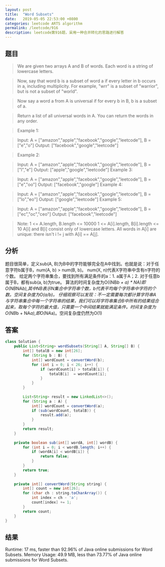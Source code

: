 ```yaml
---
layout: post
title:  "Word Subsets"
date:   2019-05-05 22:53:00 +0800
categories: leetcode ARTS algorithm
permalink: /leetcode/916
description: leetcode第916题，采用一种合并转化的思路进行解答
---
```


## 题目
> We are given two arrays A and B of words.  Each word is a string of lowercase letters.

> Now, say that word b is a subset of word a if every letter in b occurs in a, including multiplicity.  For example, "wrr" is a subset of "warrior", but is not a subset of "world".

> Now say a word a from A is universal if for every b in B, b is a subset of a. 

> Return a list of all universal words in A.  You can return the words in any order.

> Example 1:

> Input: A = ["amazon","apple","facebook","google","leetcode"], B = ["e","o"]
Output: ["facebook","google","leetcode"]

> Example 2:

> Input: A = ["amazon","apple","facebook","google","leetcode"], B = ["l","e"]
Output: ["apple","google","leetcode"]
Example 3:

> Input: A = ["amazon","apple","facebook","google","leetcode"], B = ["e","oo"]
Output: ["facebook","google"]
Example 4:

> Input: A = ["amazon","apple","facebook","google","leetcode"], B = ["lo","eo"]
Output: ["google","leetcode"]
Example 5:

> Input: A = ["amazon","apple","facebook","google","leetcode"], B = ["ec","oc","ceo"]
Output: ["facebook","leetcode"]
 

> Note:
1 <= A.length, B.length <= 10000
1 <= A[i].length, B[i].length <= 10
A[i] and B[i] consist only of lowercase letters.
All words in A[i] are unique: there isn't i != j with A[i] == A[j].

## 分析
题目很简单，定义sub(A, B)为B中的字符能够完全在A中找到。也就是说：对于任意字符b属于B，num(A, b) > num(B, b)。
num(X, n)代表X字符串中含有n字符的个数。
给定两个字符串集合，要找到所有满足条件的a：1. a属于A；2. 对于任意b属于B，都有sub(a, b)为true。
算法的时间复杂度为O((NB*b + a) * NA)即O(NB*NA*b),其中NB表示N集合中字符串个数，b代表平均每个字符串中字符的个数。空间复杂度为O(a/b)。
仔细观察可以发现：不一定需要每次都计算字符串A与字符串集合中每一个字符串的结果，我们可以将字符串集合B中所有的结果组合起来，取每个字符的最大值，只需要一个中间结果就能满足条件。时间复杂度为O(NB*b + NA*a),即O(NA*a)。空间复杂度仍然为O(1)

## 答案
```java
class Solution {
    public List<String> wordSubsets(String[] A, String[] B) {
        int[] totalB = new int[26];
        for (String b : B) {
            int[] wordCount = convertWord(b);
            for (int i = 0; i < 26; i++) {
                if (wordCount[i] > totalB[i]) {
                    totalB[i]  = wordCount[i];
                }
            }
        }
        
        List<String> result = new LinkedList<>();
        for (String a : A) {
            int[] wordCount = convertWord(a);
            if (sub(wordCount, totalB)) {
                result.add(a);
            }
        }
        return result;
    }
    
    private boolean sub(int[] wordA, int[] wordB) {
        for (int i = 0; i < wordB.length; i++) {
            if (wordA[i] < wordB[i]) {
                return false;
            }
        }
        return true;
    }
    
    private int[] convertWord(String string) {
        int[] count = new int[26];
        for (char ch : string.toCharArray()) {
            int index = ch - 'a';
            count[index] += 1;
        }
        return count;
    }
}
```

## 结果
Runtime: 17 ms, faster than 92.96% of Java online submissions for Word Subsets.
Memory Usage: 49.9 MB, less than 73.77% of Java online submissions for Word Subsets.